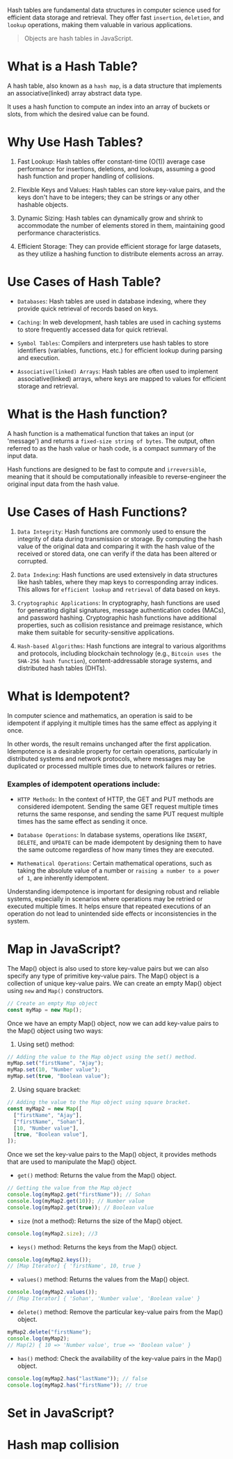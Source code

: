 Hash tables are fundamental data structures in computer science used for efficient data storage and retrieval. They offer fast `insertion`, `deletion`, and `lookup` operations, making them valuable in various applications.

> Objects are hash tables in JavaScript.

# What is a Hash Table?

A hash table, also known as a `hash map`, is a data structure that implements an associative(linked) array abstract data type.

It uses a hash function to compute an index into an array of buckets or slots, from which the desired value can be found.

# Why Use Hash Tables?

1. Fast Lookup: Hash tables offer constant-time (O(1)) average case performance for insertions, deletions, and lookups, assuming a good hash function and proper handling of collisions.

2. Flexible Keys and Values: Hash tables can store key-value pairs, and the keys don't have to be integers; they can be strings or any other hashable objects.

3. Dynamic Sizing: Hash tables can dynamically grow and shrink to accommodate the number of elements stored in them, maintaining good performance characteristics.

4. Efficient Storage: They can provide efficient storage for large datasets, as they utilize a hashing function to distribute elements across an array.

# Use Cases of Hash Table?

- `Databases`: Hash tables are used in database indexing, where they provide quick retrieval of records based on keys.

- `Caching`: In web development, hash tables are used in caching systems to store frequently accessed data for quick retrieval.

- `Symbol Tables`: Compilers and interpreters use hash tables to store identifiers (variables, functions, etc.) for efficient lookup during parsing and execution.

- `Associative(linked) Arrays`: Hash tables are often used to implement associative(linked) arrays, where keys are mapped to values for efficient storage and retrieval.

# What is the Hash function?

A hash function is a mathematical function that takes an input (or 'message') and returns a `fixed-size string of bytes`. The output, often referred to as the hash value or hash code, is a compact summary of the input data.

Hash functions are designed to be fast to compute and `irreversible`, meaning that it should be computationally infeasible to reverse-engineer the original input data from the hash value.

# Use Cases of Hash Functions?

1. `Data Integrity`: Hash functions are commonly used to ensure the integrity of data during transmission or storage. By computing the hash value of the original data and comparing it with the hash value of the received or stored data, one can verify if the data has been altered or corrupted.

2. `Data Indexing`: Hash functions are used extensively in data structures like hash tables, where they map keys to corresponding array indices. This allows for `efficient lookup` and `retrieval` of data based on keys.

3. `Cryptographic Applications`: In cryptography, hash functions are used for generating digital signatures, message authentication codes (MACs), and password hashing. Cryptographic hash functions have additional properties, such as collision resistance and preimage resistance, which make them suitable for security-sensitive applications.

4. `Hash-based Algorithms`: Hash functions are integral to various algorithms and protocols, including blockchain technology (e.g., `Bitcoin uses the SHA-256 hash function`), content-addressable storage systems, and distributed hash tables (DHTs).

# What is Idempotent?

In computer science and mathematics, an operation is said to be idempotent if applying it multiple times has the same effect as applying it once.

In other words, the result remains unchanged after the first application. Idempotence is a desirable property for certain operations, particularly in distributed systems and network protocols, where messages may be duplicated or processed multiple times due to network failures or retries.

### Examples of idempotent operations include:

- `HTTP Methods`: In the context of HTTP, the GET and PUT methods are considered idempotent. Sending the same GET request multiple times returns the same response, and sending the same PUT request multiple times has the same effect as sending it once.

- `Database Operations`: In database systems, operations like `INSERT`, `DELETE`, and `UPDATE` can be made idempotent by designing them to have the same outcome regardless of how many times they are executed.

- `Mathematical Operations`: Certain mathematical operations, such as taking the absolute value of a number or `raising a number to a power of 1`, are inherently idempotent.

Understanding idempotence is important for designing robust and reliable systems, especially in scenarios where operations may be retried or executed multiple times. It helps ensure that repeated executions of an operation do not lead to unintended side effects or inconsistencies in the system.

# Map in JavaScript?

The Map() object is also used to store key-value pairs but we can also specify any type of primitive key-value pairs. The Map() object is a collection of unique key-value pairs. We can create an empty Map() object using `new` and `Map()` constructors.

```js
// Create an empty Map object
const myMap = new Map();
```

Once we have an empty Map() object, now we can add key-value pairs to the Map() object using two ways:

1. Using set() method:

```js
// Adding the value to the Map object using the set() method.
myMap.set("firstName", "Ajay");
myMap.set(10, "Number value");
myMap.set(true, "Boolean value");
```

2. Using square bracket:

```js
// Adding the value to the Map object using square bracket.
const myMap2 = new Map([
  ["firstName", "Ajay"],
  ["firstName", "Sohan"],
  [10, "Number value"],
  [true, "Boolean value"],
]);
```

Once we set the key-value pairs to the Map() object, it provides methods that are used to manipulate the Map() object.

- `get()` method: Returns the value from the Map() object.

```js
// Getting the value from the Map object
console.log(myMap2.get("firstName")); // Sohan
console.log(myMap2.get(10)); // Number value
console.log(myMap2.get(true)); // Boolean value
```

- `size` (not a method): Returns the size of the Map() object.

```js
console.log(myMap2.size); //3
```

- `keys()` method: Returns the keys from the Map() object.

```js
console.log(myMap2.keys());
// [Map Iterator] { 'firstName', 10, true }
```

- `values()` method: Returns the values from the Map() object.

```js
console.log(myMap2.values());
// [Map Iterator] { 'Sohan', 'Number value', 'Boolean value' }
```

- `delete()` method: Remove the particular key-value pairs from the Map() object.

```js
myMap2.delete("firstName");
console.log(myMap2);
// Map(2) { 10 => 'Number value', true => 'Boolean value' }
```

- `has()` method: Check the availability of the key-value pairs in the Map() object.

```js
console.log(myMap2.has("lastName")); // false
console.log(myMap2.has("firstName")); // true
```

# Set in JavaScript?

# Hash map collision
